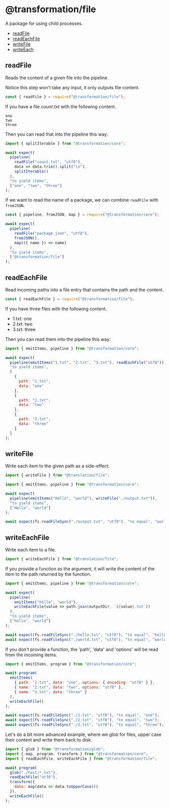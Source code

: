 # @transformation/file

A package for using child processes.

<!-- toc -->

- [readFile](#readfile)
- [readEachFile](#readeachfile)
- [writeFile](#writefile)
- [writeEach](#writeeach)

<!-- tocstop -->

## readFile

Reads the content of a given file into the pipeline.

Notice this step won't take any input, it only outputs file content.

```js
const { readFile } = require("@transformation/file");
```

If you have a file _count.txt_ with the following content.

```
one
two
three
```

Then you can read that into the pipeline this way:

```js
import { splitIterable } from "@transformation/core";

await expect(
  pipeline(
    readFile("count.txt", "utf8"),
    data => data.trim().split("\n"),
    splitIterable()
  ),
  "to yield items",
  ["one", "two", "three"]
);
```

If we want to read the name of a package, we can combine `readFile` with
`fromJSON`.

```js
const { pipeline, fromJSON, map } = require("@transformation/core");

await expect(
  pipeline(
    readFile("package.json", "utf8"),
    fromJSON(),
    map(({ name }) => name)
  ),
  "to yield items",
  ["@transformation/file"]
);
```

## readEachFile

Read incoming paths into a file entry that contains the path and the content.

```js
const { readEachFile } = require("@transformation/file");
```

If you have three files with the following content.

- 1.txt: one
- 2.txt: two
- 3.txt: three

Then you can read them into the pipeline this way:

```js
import { emitItems, pipeline } from "@transformation/core";

await expect(
  pipeline(emitItems("1.txt", "2.txt", "3.txt"), readEachFile("utf8")),
  "to yield items",
  [
    {
      path: "1.txt",
      data: "one"
    },
    {
      path: "2.txt",
      data: "two"
    },
    {
      path: "3.txt",
      data: "three"
    }
  ]
);
```

## writeFile

Write each item to the given path as a side-effect.

```js
import { writeFile } from "@translation/file";
```

```js
import { emitItems, pipeline } from "@transformation/core";

await expect(
  pipeline(emitItems("Hello", "world"), writeFile("./output.txt")),
  "to yield items",
  ["Hello", "world"]
);

await expect(fs.readFileSync("./output.txt", "utf8"), "to equal", "world");
```

## writeEachFile

Write each item to a file.

```js
import { writeEachFile } from "@translation/file";
```

If you provide a function as the argument, it will write the content of the item
to the path returned by the function.

```js
import { emitItems, pipeline } from "@transformation/core";

await expect(
  pipeline(
    emitItems("hello", "world"),
    writeEachFile(value => path.join(outputDir, `${value}.txt`))
  ),
  "to yield items",
  ["hello", "world"]
);

await expect(fs.readFileSync("./hello.txt", "utf8"), "to equal", "hello");
await expect(fs.readFileSync("./world.txt", "utf8"), "to equal", "world");
```

If you don't provide a function, the 'path', 'data' and 'options' will be read
from the incoming items.

```js
import { emitItems, program } from "@transformation/core";

await program(
  emitItems(
    { path: "1.txt", data: "one", options: { encoding: "utf8" } },
    { name: "2.txt", data: "two", options: "utf8" },
    { name: "3.txt", data: "three" }
  ),
  writeEachFile()
);

await expect(fs.readFileSync("./1.txt", "utf8"), "to equal", "one");
await expect(fs.readFileSync("./2.txt", "utf8"), "to equal", "two");
await expect(fs.readFileSync("./3.txt", "utf8"), "to equal", "three");
```

Let's do a bit more advanced example, where we glob for files, upper case their
content and write them back to disk.

```js
import { glob } from "@transformation/glob";
import { map, program, transform } from "@transformation/core";
import { readEachFile, writeEachFile } from "@transformation/file";

await program(
  glob("./test/*.txt"),
  readEachFile("utf8"),
  transform({
    data: map(data => data.toUpperCase())
  }),
  writeEachFile()
);
```
